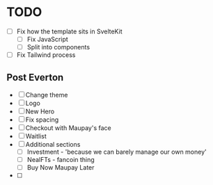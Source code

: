 # TODO
- [ ] Fix how the template sits in SvelteKit
  - [ ] Fix JavaScript
  - [ ] Split into components
- [ ] Fix Tailwind process

## Post Everton
- [ ] Change theme
- [ ] Logo
- [ ] New Hero
- [ ] Fix spacing
- [ ] Checkout with Maupay's face
- [ ] Waitlist
- [ ] Additional sections
  - [ ] Investment - 'because we can barely manage our own money'
  - [ ] NealFTs - fancoin thing
  - [ ] Buy Now Maupay Later
- [ ] 
